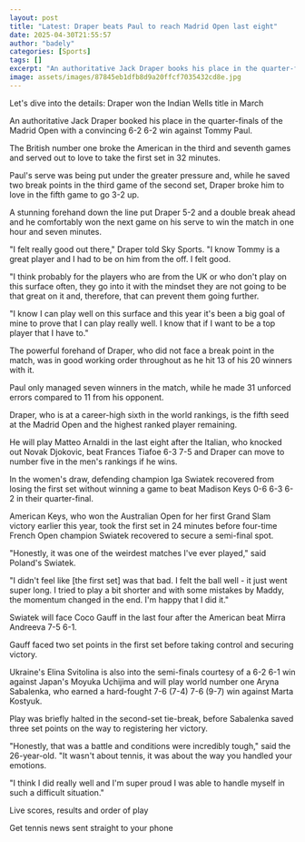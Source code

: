 ```yaml
---
layout: post
title: "Latest: Draper beats Paul to reach Madrid Open last eight"
date: 2025-04-30T21:55:57
author: "badely"
categories: [Sports]
tags: []
excerpt: "An authoritative Jack Draper books his place in the quarter-finals of the Madrid Open with a convincing 6-2 6-2 win against Tommy Paul."
image: assets/images/87845eb1dfb8d9a20ffcf7035432cd8e.jpg
---
```


Let's dive into the details: Draper won the Indian Wells title in March

An authoritative Jack Draper booked his place in the quarter-finals of the Madrid Open with a convincing 6-2 6-2 win against Tommy Paul.

The British number one broke the American in the third and seventh games and served out to love to take the first set in 32 minutes.

Paul's serve was being put under the greater pressure and, while he saved two break points in the third game of the second set, Draper broke him to love in the fifth game to go 3-2 up.

A stunning forehand down the line put Draper 5-2 and a double break ahead and he comfortably won the next game on his serve to win the match in one hour and seven minutes.

"I felt really good out there," Draper told Sky Sports. "I know Tommy is a great player and I had to be on him from the off. I felt good.

"I think probably for the players who are from the UK or who don't play on this surface often, they go into it with the mindset they are not going to be that great on it and, therefore, that can prevent them going further. 

"I know I can play well on this surface and this year it's been a big goal of mine to prove that I can play really well. I know that if I want to be a top player that I have to."

The powerful forehand of Draper, who did not face a break point in the match, was in good working order throughout as he hit 13 of his 20 winners with it.

Paul only managed seven winners in the match, while he made 31 unforced errors compared to 11 from his opponent.

Draper, who is at a career-high sixth in the world rankings, is the fifth seed at the Madrid Open and the highest ranked player remaining. 

He will play Matteo Arnaldi in the last eight after the Italian, who knocked out Novak Djokovic, beat Frances Tiafoe 6-3 7-5 and Draper can move to number five in the men's rankings if he wins.

In the women's draw, defending champion Iga Swiatek recovered from losing the first set without winning a game to beat Madison Keys 0-6 6-3 6-2 in their quarter-final.

American Keys, who won the Australian Open for her first Grand Slam victory earlier this year, took the first set in 24 minutes before four-time French Open champion Swiatek recovered to secure a semi-final spot.

"Honestly, it was one of the weirdest matches I've ever played," said Poland's Swiatek.

"I didn't feel like [the first set] was that bad. I felt the ball well - it just went super long. I tried to play a bit shorter and with some mistakes by Maddy, the momentum changed in the end. I'm happy that I did it."

Swiatek will face Coco Gauff in the last four after the American beat Mirra Andreeva 7-5 6-1.

Gauff faced two set points in the first set before taking control and securing victory.

Ukraine's Elina Svitolina is also into the semi-finals courtesy of a 6-2 6-1 win against Japan's Moyuka Uchijima and will play world number one Aryna Sabalenka, who earned a hard-fought 7-6 (7-4) 7-6 (9-7) win against Marta Kostyuk.

Play was briefly halted in the second-set tie-break, before Sabalenka saved three set points on the way to registering her victory.

"Honestly, that was a battle and conditions were incredibly tough," said the 26-year-old. "It wasn't about tennis, it was about the way you handled your emotions.

"I think I did really well and I'm super proud I was able to handle myself in such a difficult situation."

Live scores, results and order of play

Get tennis news sent straight to your phone

